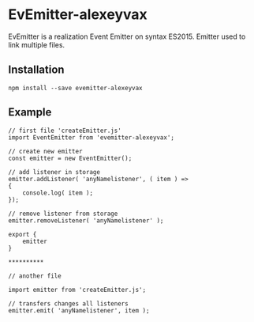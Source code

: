 # EvEmitter-alexeyvax

EvEmitter is a realization Event Emitter on syntax ES2015.
Emitter used to link multiple files.

## Installation

    npm install --save evemitter-alexeyvax

## Example

    // first file 'createEmitter.js'
    import EventEmitter from 'evemitter-alexeyvax';
    
    // create new emitter
    const emitter = new EventEmitter();
    
    // add listener in storage
    emitter.addListener( 'anyNamelistener', ( item ) =>
    {
        console.log( item );
    });
    
    // remove listener from storage
    emitter.removeListener( 'anyNamelistener' );
    
    export {
        emitter
    }
    
    **********
    
    // another file
    
    import emitter from 'createEmitter.js';
    
    // transfers changes all listeners
    emitter.emit( 'anyNamelistener', item );
    